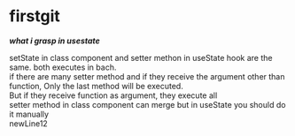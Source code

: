 # firstgit
*****what i grasp in usestate*****  
  
setState in class component and setter methon in useState hook are the same.
both executes in bach.  
if there are many setter method and if they receive the argument other than function, Only the last method will be executed.  
But if they receive function as argument, they execute all  
setter method in class component can merge but in useState you should do it manually  
newLine12
